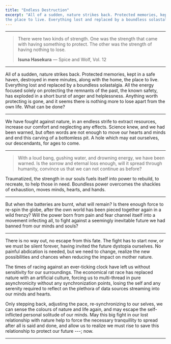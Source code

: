 ```yaml
---
title: "Endless Destruction"
excerpt: "All of a sudden, nature strikes back. Protected memories, kept in a safe haven, destroyed in mere minutes, along with the home,
the place to live. Everything lost and replaced by a boundless solastalgia."
---
```


---

> There were two kinds of strength. One was the strength that came with having something to protect. The other was the strength of having nothing to lose.
> <footer><strong>Isuna Hasekura</strong> &mdash; Spice and Wolf, Vol. 12</footer>

---

All of a sudden, nature strikes back. Protected memories, kept in a safe haven, destroyed in mere minutes, along with the home,
the place to live. Everything lost and replaced by a boundless solastalgia.
All the energy focused solely on protecting the remnants of the past, the known safety, has exploded in a short burst of anger
and helplessness. Anything worth protecting is gone, and it seems there is nothing more to lose apart from the own life. What can be done?

---

We have fought against nature, in an endless strife to extract resources, increase our comfort and neglecting any effects.
Science knew, and we had been warned, but often words are not enough to move our hearts and minds and end this carving of a bottomless pit.
A hole which may eat ourselves, our descendants, for ages to come.

---

> With a loud bang, gushing water, and drowning energy, we have been warned. Is the sorrow and eternal loss enough, will it spread through humanity,
> convince us that we can not continue as before?

Traumatized, the strength in our souls fuels itself into power to rebuild, to recreate, to help those in need.
Boundless power overcomes the shackles of exhaustion, moves minds, hearts, and hands.

---

But when the batteries are burnt, what will remain? Is there enough force to re-spin the globe, after the own world has been pieced together again in a wild frenzy? 
Will the power born from pain and fear channel itself into a movement infecting all, to fight against a seemingly inevitable future
we had banned from our minds and souls? 

---

There is no way out, no escape from this fate. The fight has to start _now_, or we must be silent forever, having invited the future dystopia ourselves.
No painful abdication is needed, but we need to change, realize the new possibilities and chances when reducing the impact on mother nature.

The times of racing against an ever-ticking clock have left us without sensitivity for our surroundings.
The economical rat race has replaced nature with an artificial culture, forcing us to multi-thread in pure asynchronicity without any synchronization points,
losing the self and any serenity required to reflect on the plethora of data sources streaming into our minds and hearts.

Only stepping back, adjusting the pace, re-synchronizing to our selves, we can sense the colours of nature and life again,
and may escape the self-inflicted personal solitude of our minds. 
May this big fight in our lost relationship with nature help to force the necessary tranquillity to spread after all is said and done,
and allow us to realize we must rise to save this relationship to protect our future ---; now.

---
